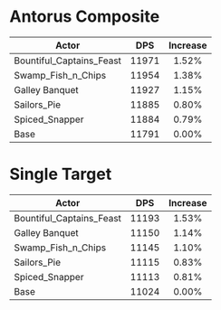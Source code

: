 # Antorus Composite
| Actor | DPS | Increase |
|---|:---:|:---:|
|Bountiful_Captains_Feast|11971|1.52%|
|Swamp_Fish_n_Chips|11954|1.38%|
|Galley Banquet|11927|1.15%|
|Sailors_Pie|11885|0.80%|
|Spiced_Snapper|11884|0.79%|
|Base|11791|0.00%|

# Single Target
| Actor | DPS | Increase |
|---|:---:|:---:|
|Bountiful_Captains_Feast|11193|1.53%|
|Galley Banquet|11150|1.14%|
|Swamp_Fish_n_Chips|11145|1.10%|
|Sailors_Pie|11115|0.83%|
|Spiced_Snapper|11113|0.81%|
|Base|11024|0.00%|
